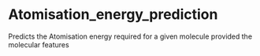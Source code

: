 # Atomisation_energy_prediction
Predicts the Atomisation energy required for a given molecule provided the molecular features 
